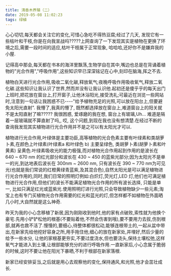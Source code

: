 ```yaml
---
title: 清香木养殖（二）
date: 2019-05-08 11:02:23
tags: 绿植
---
```


心心切切,每天都会关注它的变化,可惜心急吃不得热豆腐;经过了几天, 发现它有一些枯叶和干枝,你是在向我宣战吗?????上网查询了一下发现其实是植物在更换了环境之后,需要一段时间的适应,枯叶干枝属于正常现象, 哈哈哈,还好你不是嫌弃我的小屋.
<!-- more-->

记得高中那会,每天都在书本的海洋里飘荡,生物学自在其中,嘴边也总是在背诵着植物的"光合作用","呼吸作用",这些知识早已深深铭记在心中,刻印在脑海,挥之不去.

植物白天进行光合作用,吸收二氧化碳,释放氧气;夜晚呼吸作用吸收氧气,释放二氧化碳.这些知识让我认识了世界,然而并没有让我认识他.起初还是傻乎乎的每天出门上班时,把花放在窗台上,打开窗子,让他沐浴阳光,接受洗礼;可最近在浏览一些网站时,注意到一句话让我困惑不已----"给予植物充足的光照,可以放在阳台上,但要避免太阳光直射". 我懵了,我真的懵了, 既然都选择放在窗台上,难道窗台上的阳关就不是太阳直射了嘛????? 我很困惑, 爱琢磨的我在想, 窗台上有玻璃,Uh... 难道是隔着一层玻璃就不算直射了吗,, 哎, 这个问题,到现在我也没有想清楚.在经过不断的查询我发现其实植物进行光合作用并不是之可以有太阳光才可以.

<!--more-->

植物进行光合作用,叶绿体是主要功臣,高等植物的光合色素主要有叶绿素和类胡萝卜素,在颜色上叶绿素(叶绿素a 和叶绿色 b) 主要呈绿色, 类胡萝卜素(胡萝卜素和叶黄素) 呈黄色.叶绿素吸收光的能力极强,而对植物光合作用起到作用的是波长在 640 ~ 670 nm 的红光部分和波长在 430 ~ 450 的蓝紫光部分;因为太阳光不是单一的光,到达地表后波长在 300nm ~ 2600 nm, 只有波长在 390 ~ 770 nm为可见光(也就是我们常说的红橙黄绿青蓝紫,及其混合色),自然太阳光是可以满足植物进行光合作用的,同时,我们日常的照明灯例如:白炽灯,荧光灯,LED 灯,他们也可满足植物进行光合作用,但他们的波长不能满足植物光合作用的所有波长选择, 只能是单一, 比如只满足红光或蓝紫光.使用照明灯进行光照,只会导致植物缺少一些元素;淘宝上也有专门买植物光合作用需要的红光和蓝光的灯,但怎样都不如植物在外面晒几小时,大自然就是这么神奇.

昨天为我的小心念移植了新居,因为刚刚收到他时,他的家有点破败,索性就为他换个豪宅.先用小铲铲松他的根基(不要贴着他,不然会伤害到哦),要不要用力去拔,伤到根部,就再也救不活了.慢慢的,要细心,待整体都很松动,能够连根带土的,一起从盆中带出,在新家先给他挖好容身之所,用手拖住他,细心的放在新家处,并埋好,然后少量的给予一些水分, 让他的家根基更夯实,不要过度浇水,但也要浇头,保持土壤松弛,这样氧气才能进入到土壤,让根部能够充分的进行呼吸作用.一直新家后,小心念属于脆弱的时候,这时不要让他在阳光下暴晒,不利于根部在新家落根.

新家已经安排妥当,之后就是用心去观察他的变化,保持通风,和光照,他才会茁壮成长.

